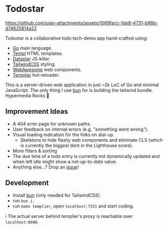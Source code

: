 # Todostar

https://github.com/user-attachments/assets/1069facc-1de8-4731-b86b-d74625814a22

Todostar is a collaborative todo tech-demo app hand-crafted using:

- [Go](https://go.dev) main language.
- [Templ](https://templ.guide) HTML templates.
- [Datastar](https://data-star.dev) JS-killer.
- [TailwindCSS](https://tailwindcss.com/) styling.
- [WebAwesome](https://webawesome.com/) web components.
- [Templier](https://github.com/romshark/templier) hot-reloader.

This is a server-driven web application in just ~2k LoC of Go and minimal JavaScript.
The only thing I use [bun](https://bun.com/) for is building the tailwind bundle.
Hypermedia Rocks 🤘

## Improvement Ideas

- A 404 error page for unknown paths.
- User feedback on internal errors (e.g. "something went wrong").
- Visual loading indication for the folks on dial-up.
  - Skeletons to hide flashy web components and eliminate CLS
    (which is currently the biggest dent in the Lighthouse score).
- More filters & sorting
- The due time of a todo entry is currently not dynamically updated
  and when left idle might show a not-up-to-date value.
- Anything else...? Drop an [issue](https://github.com/romshark/todostar/issues)!

## Development

- Install [bun](https://bun.com/) (only needed for TailwindCSS).
- run `bun i`.
- run `make templier`, open `localhost:7331` and start coding.

ℹ️ The actual server behind templier's proxy is reachable over `localhost:8080`.
